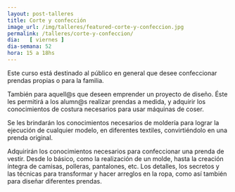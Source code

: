 ```yaml
---
layout: post-talleres
title: Corte y confección
image_url: /img/talleres/featured-corte-y-confeccion.jpg
permalink: /talleres/corte-y-confeccion/
dia:   [ viernes ]
dia-semana: 52
hora: 15 a 18hs
---
```


Este curso está destinado al público en general que desee confeccionar prendas propias o para la familia.

También para aquell@s que deseen emprender un proyecto de diseño. Éste les permitirá  a los alumn@s realizar prendas a medida, y adquirir los conocimientos de costura necesarios para usar máquinas de coser.

Se les brindarán los conocimientos necesarios de moldería para lograr la ejecución de cualquier modelo, en diferentes textiles, convirtiéndolo en una prenda original.

Adquirirán los conocimientos necesarios para confeccionar una prenda de vestir. Desde lo básico, como la realización de un molde, hasta la creación íntegra de camisas, polleras, pantalones, etc. Los detalles, los secretos y las técnicas para transformar y hacer arreglos en la ropa, como así también para diseñar diferentes prendas.
